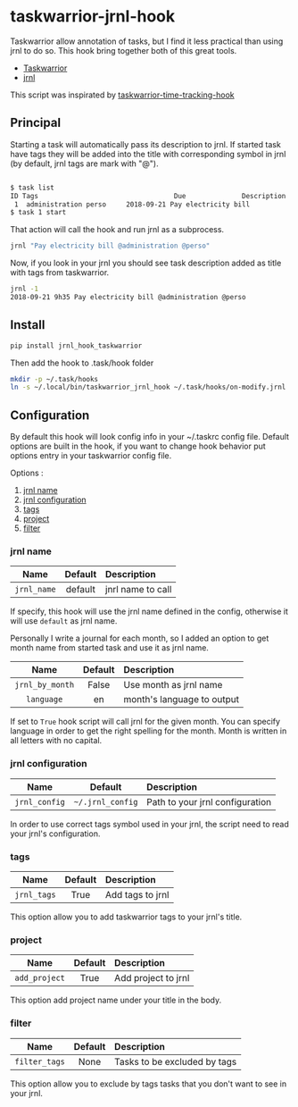 # taskwarrior-jrnl-hook

Taskwarrior allow annotation of tasks, but I find it less practical than using jrnl to do so. This hook bring together both of this great tools.

* [Taskwarrior](https://taskwarrior.org)
* [jrnl](http://jrnl.sh)

This script was inspirated by [taskwarrior-time-tracking-hook](https://github.com/kostajh/taskwarrior-time-tracking-hook)

## Principal

Starting a task will automatically pass its description to jrnl. If started task have tags they will be added into the title with corresponding symbol in jrnl (by default, jrnl tags are mark with "@").

```sh

$ task list
ID Tags                                  Due              Description       
 1  administration perso     2018-09-21 Pay electricity bill
$ task 1 start
```

That action will call the hook and run jrnl as a subprocess.

```sh
jrnl "Pay electricity bill @administration @perso"
```

Now, if you look in your jrnl you should see task description added as title with tags from taskwarrior.

```sh
jrnl -1
2018-09-21 9h35 Pay electricity bill @administration @perso
```

## Install

```sh
pip install jrnl_hook_taskwarrior
```

Then add the hook to .task/hook folder

```sh
mkdir -p ~/.task/hooks
ln -s ~/.local/bin/taskwarrior_jrnl_hook ~/.task/hooks/on-modify.jrnl
```

## Configuration

By default this hook will look config info in your ~/.taskrc config file. Default options are built in the hook, if you want to change hook behavior put options entry in your taskwarrior config file.

Options :

1. [jrnl name](#jrnl_name)
2. [jrnl configuration](#jrnl_configuration)
3. [tags](#tags)
4. [project](#project)
5. [filter](#filter)

### jrnl name
    
|Name|Default|Description|
|:--------:|:----------:|:------------------|
|`jrnl_name` | default | jnrl name to call|

If specify, this hook will use the jrnl name defined in the config, otherwise it will use `default` as jrnl name.

Personally I write a journal for each month, so I added an option to get month name from started task and use it as jrnl name.

|Name|Default|Description|
|:--------:|:----------:|:------------------|
|`jrnl_by_month` | False | Use month as jrnl name|
|`language` | en | month's language to output| 

If set to `True` hook script will call jrnl for the given month. You can specify language in order to get the right spelling for the month. Month is written in all letters with no capital. 

### jrnl configuration

|Name|Default|Description|
|:--------:|:----------:|:------------------|
|`jrnl_config` | `~/.jrnl_config` | Path to your jrnl configuration|

In order to use correct tags symbol used in your jrnl, the script need to read your jrnl's configuration.

### tags

|Name|Default|Description|
|:--------:|:----------:|:------------------|
|`jrnl_tags` | True | Add tags to jrnl|

This option allow you to add taskwarrior tags to your jrnl's title.

### project

|Name|Default|Description|
|:--------:|:----------:|:------------------|
|`add_project` | True | Add project to jrnl|

This option add project name under your title in the body.

### filter 

|Name|Default|Description|
|:--------:|:----------:|:------------------|
|`filter_tags` | None | Tasks to be excluded by tags|

This option allow you to exclude by tags tasks that you don't want to see in your jrnl.



